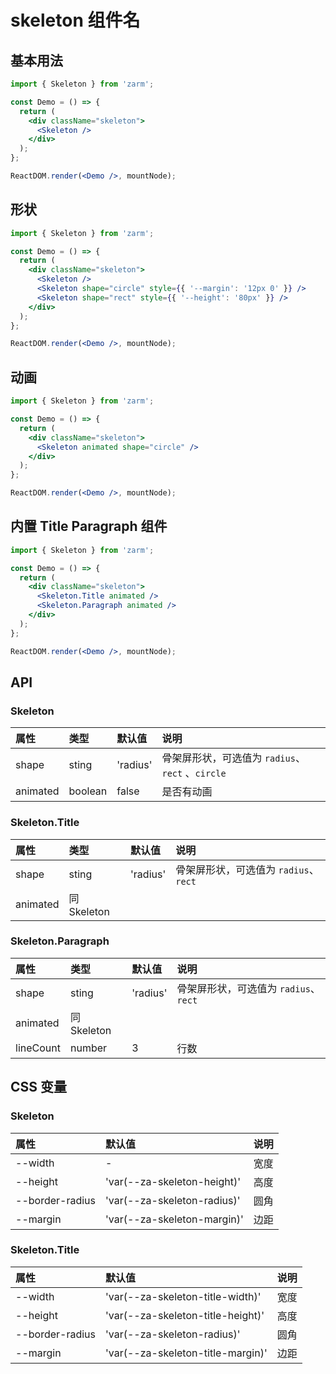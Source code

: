 # skeleton 组件名

## 基本用法

```jsx
import { Skeleton } from 'zarm';

const Demo = () => {
  return (
    <div className="skeleton">
      <Skeleton />
    </div>
  );
};

ReactDOM.render(<Demo />, mountNode);
```

## 形状

```jsx
import { Skeleton } from 'zarm';

const Demo = () => {
  return (
    <div className="skeleton">
      <Skeleton />
      <Skeleton shape="circle" style={{ '--margin': '12px 0' }} />
      <Skeleton shape="rect" style={{ '--height': '80px' }} />
    </div>
  );
};

ReactDOM.render(<Demo />, mountNode);
```

## 动画

```jsx
import { Skeleton } from 'zarm';

const Demo = () => {
  return (
    <div className="skeleton">
      <Skeleton animated shape="circle" />
    </div>
  );
};

ReactDOM.render(<Demo />, mountNode);
```

## 内置 Title Paragraph 组件

```jsx
import { Skeleton } from 'zarm';

const Demo = () => {
  return (
    <div className="skeleton">
      <Skeleton.Title animated />
      <Skeleton.Paragraph animated />
    </div>
  );
};

ReactDOM.render(<Demo />, mountNode);
```

## API

### Skeleton

| 属性     | 类型    | 默认值   | 说明                                             |
| :------- | :------ | :------- | :----------------------------------------------- |
| shape    | sting   | 'radius' | 骨架屏形状，可选值为 `radius`、`rect` 、`circle` |
| animated | boolean | false    | 是否有动画                                       |

### Skeleton.Title

| 属性     | 类型        | 默认值   | 说明                                  |
| :------- | :---------- | :------- | :------------------------------------ |
| shape    | sting       | 'radius' | 骨架屏形状，可选值为 `radius`、`rect` |
| animated | 同 Skeleton |

### Skeleton.Paragraph

| 属性      | 类型        | 默认值   | 说明                                  |
| :-------- | :---------- | :------- | :------------------------------------ |
| shape     | sting       | 'radius' | 骨架屏形状，可选值为 `radius`、`rect` |
| animated  | 同 Skeleton |
| lineCount | number      | 3        | 行数                                  |

## CSS 变量

### Skeleton

| 属性            | 默认值                      | 说明 |
| :-------------- | :-------------------------- | :--- |
| --width         | -                           | 宽度 |
| --height        | 'var(--za-skeleton-height)' | 高度 |
| --border-radius | 'var(--za-skeleton-radius)' | 圆角 |
| --margin        | 'var(--za-skeleton-margin)' | 边距 |

### Skeleton.Title

| 属性            | 默认值                            | 说明 |
| :-------------- | :-------------------------------- | :--- |
| --width         | 'var(--za-skeleton-title-width)'  | 宽度 |
| --height        | 'var(--za-skeleton-title-height)' | 高度 |
| --border-radius | 'var(--za-skeleton-radius)'       | 圆角 |
| --margin        | 'var(--za-skeleton-title-margin)' | 边距 |
